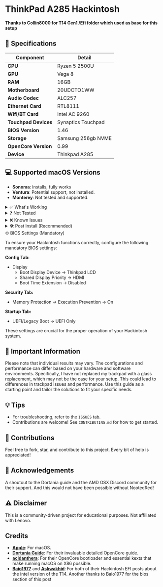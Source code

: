 # ThinkPad A285 Hackintosh

 **Thanks to Collin8000 for T14 Gen1 /Efi folder which used as base for this setup**

## 📝 Specifications

| Component             | Detail                  |
|-----------------------|-------------------------|
| **CPU**               | Ryzen 5 2500U           |
| **GPU**               | Vega 8                  |
| **RAM**               | 16GB                    |
| **Motherboard**       | 20UDCTO1WW              |
| **Audio Codec**       | ALC257                  |
| **Ethernet Card**     | RTL8111                 |
| **Wifi/BT Card**      | Intel AC 9260           |
| **Touchpad Devices**  | Synaptics Touchpad      |
| **BIOS Version**      | 1.46                    |
| **Storage**           | Samsung 256gb NVME      |
| **OpenCore Version**  | 0.99                    |
| **Device**            | Thinkpad A285           |

## 💻 Supported macOS Versions

- **Sonoma**: Installs, fully works
- **Ventura**: Potential support, not installed.
- **Monterey**: Not tested and supported.

<details>
<summary>✅ What's Working</summary>

- **WIFI**
- **Trackpad**
- **Battery Status**
- **Backlight**
- **IGPU**
- **Fan Control**: Full YogaSMC EC Access.
- **FN keys**
- **Audio**
- *...and more!*
  
</details>

<details>
<summary>❓ Not Tested</summary>

- **FindMy**
- **Dual Boot with Windows**: i use arch BTW

</details>

<details>
<summary>❌ Known Issues</summary>

- **Camera**: idk why it's not working
- **BT**: also idk
- **Airdrop**: Not functioning due to Intel cards not being native, works only on Broadcom cards.
- **Screen Mirroring**: Not available unless using a paid service such as airserver.

</details>

<details>
<summary>🛠️ Post Install (Recommended)</summary>

After installing macOS, it's recommended to adjust certain settings for optimal performance:

- **iGPU Memory**: Increase the iGPU memory allocation in your BIOS settings to at least 1GB. For better performance with demanding applications, consider setting it to 2GB.
- **YogaSMC app**: Get more control over your system, Fan Control, Backlight, 

</details>


<summary>⚙️ BIOS Settings (Mandatory)</summary>

To ensure your Hackintosh functions correctly, configure the following mandatory BIOS settings:

**Config Tab:**
- Display
  - Boot Display Device -> Thinkpad LCD
  - Shared Display Priority -> HDMI
  - Boot Time Extension -> Disabled

**Security Tab:**
- Memory Protection -> Execution Prevention -> On

**Startup Tab:**
- UEFI/Legacy Boot -> UEFI Only

These settings are crucial for the proper operation of your Hackintosh system.

</details>



## 🔑 Important Information

Please note that individual results may vary. The configurations and performance can differ based on your hardware and software environments. Specifically, I have not replaced my trackpad with a glass replacement, which may not be the case for your setup. This could lead to differences in trackpad issues and performance. Use this guide as a starting point and tailor the solutions to fit your specific needs.

## 💡 Tips

- For troubleshooting, refer to the `ISSUES` tab.
- Contributions are welcome! See `CONTRIBUTING.md` for how to get started.

## 🤝 Contributions

Feel free to fork, star, and contribute to this project. Every bit of help is appreciated!

## 🙏 Acknowledgements

A shoutout to the Dortania guide and the AMD OSX Discord community for their support. And this would not have been possible without NootedRed!

## ⚠️ Disclaimer

This is a community-driven project for educational purposes. Not affiliated with Lenovo.

## Credits

- **[Apple](https://github.com/apple)**: For macOS.
- **[Dortania Guide](https://dortania.github.io/getting-started/)**: For their invaluable detailed OpenCore guide.
- **[acidanthera](https://github.com/acidanthera)**: For their OpenCore bootloader and essential kexts that make running macOS on X86 possible.
- **[Baio1977](https://github.com/Baio1977)** and **[Askwakhid](https://github.com/askwakhid)**: For both of their Hackintosh EFI posts about the intel version of the T14. Another thanks to Baio1977 for the bios section of this post
